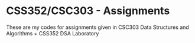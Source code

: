 # CSS352/CSC303 - Assignments

These are my codes for assignments given in CSC303 Data Structures and Algorithms + CSS352 DSA Laboratory